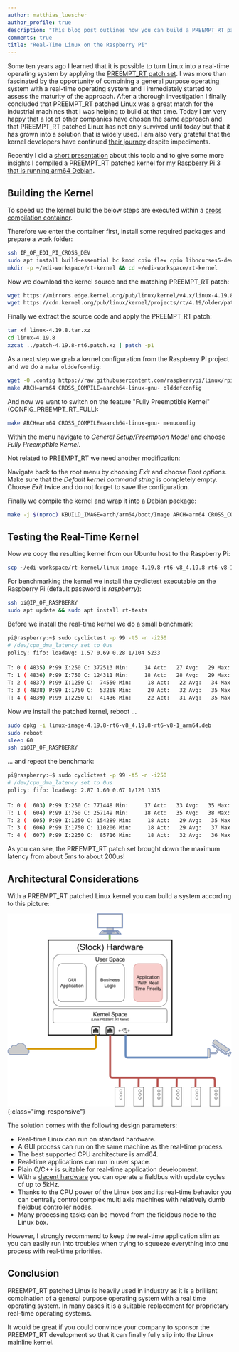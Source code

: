 ```yaml
---
author: matthias_luescher
author_profile: true
description: "This blog post outlines how you can build a PREEMPT_RT patched arm64 Linux kernel for the Raspberry Pi. Furthermore it gives some insights of the benefits that PREEMPT_RT delivers."
comments: true
title: "Real-Time Linux on the Raspberry Pi"
---
```


Some ten years ago I learned that it is possible to turn Linux into a real-time operating system
by applying the [PREEMPT_RT patch set](https://wiki.linuxfoundation.org/realtime/start).
I was more than fascinated by the opportunity of combining a general purpose operating system
with a real-time operating system and I immediately started to assess the maturity of the
approach. After a thorough investigation I finally concluded that PREEMPT_RT patched Linux
was a great match for the industrial machines that I was helping to build at that time. Today I am
very happy that a lot of other companies have chosen the same approach and that PREEMPT_RT patched
Linux has not only survived until today but that it has grown into a solution that is widely
used. I am also very grateful that the kernel developers have continued
[their journey](https://wiki.linuxfoundation.org/realtime/rtl/blog#guest-blog-post-from-bmw-car-itreal-time-linux-continues-its-way-to-main-line-development-and-beyond)
despite impediments.

Recently I did a [short presentation](https://www.get-edi.io/assets/pdfs/RealTimeLinux.pdf) 
about this topic and to give some more insights I compiled a PREEMPT_RT patched kernel for my
[Raspberry Pi 3 that is running arm64 Debian](/A-new-Approach-to-Operating-System-Image-Generation/).

## Building the Kernel

To speed up the kernel build the below steps are executed within a 
[cross compilation container](https://github.com/lueschem/edi-pi#creating-a-cross-development-lxd-container).

Therefore we enter the container first, install some required packages and prepare a work folder:

``` bash
ssh IP_OF_EDI_PI_CROSS_DEV
sudo apt install build-essential bc kmod cpio flex cpio libncurses5-dev bison libssl-dev wget
mkdir -p ~/edi-workspace/rt-kernel && cd ~/edi-workspace/rt-kernel
```

Now we download the kernel source and the matching PREEMPT_RT patch:

``` bash
wget https://mirrors.edge.kernel.org/pub/linux/kernel/v4.x/linux-4.19.8.tar.xz
wget https://cdn.kernel.org/pub/linux/kernel/projects/rt/4.19/older/patch-4.19.8-rt6.patch.xz
```

Finally we extract the source code and apply the PREEMPT_RT patch:

``` bash
tar xf linux-4.19.8.tar.xz
cd linux-4.19.8
xzcat ../patch-4.19.8-rt6.patch.xz | patch -p1
```

As a next step we grab a kernel configuration from the Raspberry Pi project and we do a
`make olddefconfig`:

``` bash
wget -O .config https://raw.githubusercontent.com/raspberrypi/linux/rpi-4.18.y/arch/arm64/configs/bcmrpi3_defconfig
make ARCH=arm64 CROSS_COMPILE=aarch64-linux-gnu- olddefconfig
```

And now we want to switch on the feature "Fully Preemptible Kernel" (CONFIG_PREEMPT_RT_FULL):

``` bash
make ARCH=arm64 CROSS_COMPILE=aarch64-linux-gnu- menuconfig
```

Within the menu navigate to _General Setup/Preemption Model_ and choose _Fully Preemptible Kernel_.

Not related to PREEMPT_RT we need another modification:

Navigate back to the root menu by choosing _Exit_ and choose _Boot options_. Make sure that
the _Default kernel command string_ is completely empty. Choose _Exit_ twice and do not forget
to save the configuration.

Finally we compile the kernel and wrap it into a Debian package:

``` bash
make -j $(nproc) KBUILD_IMAGE=arch/arm64/boot/Image ARCH=arm64 CROSS_COMPILE=aarch64-linux-gnu- deb-pkg
```

## Testing the Real-Time Kernel

Now we copy the resulting kernel from our Ubuntu host to the Raspberry Pi:

``` bash
scp ~/edi-workspace/rt-kernel/linux-image-4.19.8-rt6-v8_4.19.8-rt6-v8-1_arm64.deb pi@IP_OF_RASPBERRY:
```

For benchmarking the kernel we install the cyclictest executable on the Raspberry Pi
(default password is _raspberry_):

``` bash
ssh pi@IP_OF_RASPBERRY
sudo apt update && sudo apt install rt-tests
```

Before we install the real-time kernel we do a small benchmark:

``` bash
pi@raspberry:~$ sudo cyclictest -p 99 -t5 -n -i250
# /dev/cpu_dma_latency set to 0us
policy: fifo: loadavg: 1.57 0.69 0.28 1/104 5233          

T: 0 ( 4835) P:99 I:250 C: 372513 Min:     14 Act:   27 Avg:   29 Max:    3009
T: 1 ( 4836) P:99 I:750 C: 124311 Min:     18 Act:   28 Avg:   29 Max:     590
T: 2 ( 4837) P:99 I:1250 C:  74550 Min:     18 Act:   22 Avg:   34 Max:    2803
T: 3 ( 4838) P:99 I:1750 C:  53268 Min:     20 Act:   32 Avg:   35 Max:    4747
T: 4 ( 4839) P:99 I:2250 C:  41436 Min:     22 Act:   31 Avg:   35 Max:    2255
```

Now we install the patched kernel, reboot ...

``` bash
sudo dpkg -i linux-image-4.19.8-rt6-v8_4.19.8-rt6-v8-1_arm64.deb
sudo reboot
sleep 60
ssh pi@IP_OF_RASPBERRY
```

... and repeat the benchmark:

``` bash
pi@raspberry:~$ sudo cyclictest -p 99 -t5 -n -i250
# /dev/cpu_dma_latency set to 0us
policy: fifo: loadavg: 2.87 1.60 0.67 1/120 1315          

T: 0 (  603) P:99 I:250 C: 771448 Min:     17 Act:   33 Avg:   35 Max:     177
T: 1 (  604) P:99 I:750 C: 257149 Min:     18 Act:   35 Avg:   38 Max:     205
T: 2 (  605) P:99 I:1250 C: 154289 Min:     18 Act:   29 Avg:   35 Max:     145
T: 3 (  606) P:99 I:1750 C: 110206 Min:     18 Act:   29 Avg:   37 Max:     148
T: 4 (  607) P:99 I:2250 C:  85716 Min:     18 Act:   32 Avg:   36 Max:     164
```

As you can see, the PREEMPT_RT patch set brought down the maximum latency from about 5ms
to about 200us!

## Architectural Considerations

With a PREEMPT_RT patched Linux kernel you can build a system according to this picture:

![real-time Linux system](/assets/images/blog/rt_linux_setup.png){:class="img-responsive"}

The solution comes with the following design parameters:

- Real-time Linux can run on standard hardware.
- A GUI process can run on the same machine as the real-time process.
- The best supported CPU architecture is amd64.
- Real-time applications can run in user space.
- Plain C/C++ is suitable for real-time application development.
- With a [decent hardware](https://www.osadl.org/QA-Farm-Realtime.qa-farm-about.0.html)
you can operate a fieldbus with update cycles of up to 5kHz.
- Thanks to the CPU power of the Linux box and its real-time behavior
you can centrally control complex multi axis machines with relatively
dumb fieldbus controller nodes.
- Many processing tasks can be moved from the fieldbus node to the Linux box.

However, I strongly recommend to keep the real-time application slim as you can easily run into
troubles when trying to squeeze everything into one process with real-time priorities.

## Conclusion

PREEMPT_RT patched Linux is heavily used in industry as it is a brilliant combination of a
general purpose operating system with a real time operating system. In many cases it is a suitable
replacement for proprietary real-time operating systems.

It would be great if you could convince your company to sponsor the PREEMPT_RT development so
that it can finally fully slip into the Linux mainline kernel.
